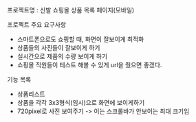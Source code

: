 프로젝트명 : 신발 쇼핑몰 상품 목록 페이지(모바일)

프로젝트 주요 요구사항
- 스마트폰으로도 쇼핑할 때, 화면이 잘보이게 최적화
- 상품들의 사진들이 잘보이게 하기
- 실시간으로 제품의 수량 보이게 하기
- 쇼핑몰 직원들이 테스트 해볼 수 있게 url을 줬으면 좋겠다.

기능 목록
- 상품리스트
- 상품을 각각 3x3형식(임시)으로 화면에 보이게하기
- 720pixel로 사진 보여주기 -> 이는 스크롤바가 안보이는 최대 크기임
